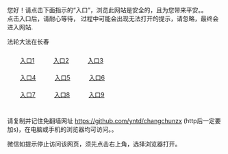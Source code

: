 您好！请点击下面指示的“入口”，浏览此网站是安全的，且为您带来平安。。 <br/>
点击入口后，请耐心等待， 过程中可能会出现无法打开的提示，请忽略，最终会进入网站. </br>

法轮大法在长春<br/>
<div style="padding:10px"><a style="margin:20px" target="_blank" href="https://d115gjptuh5wj8.cloudfront.net/2Qpsp?qjcxfuls" id="ccLink1" rel="nofollow">入口1</a> <a target="_blank" style="margin:20px" href="https://d17ymgsha8wa8u.cloudfront.net/2Qpsp?vhbir" id="ccLink2" rel="nofollow">入口2</a> <a style="margin:20px" target="_blank" href="https://d3knr8mlvrryab.cloudfront.net/2Qpsp?gkqfperg" id="ccLink3" rel="nofollow">入口3</a></div>

<div style="padding:10px" ><a style="margin:20px" target="_blank" href="https://d115gjptuh5wj8.cloudfront.net/2Qpsp?qjcxfuls" id="ccLink4" rel="nofollow">入口4</a> <a style="margin:20px" href="https://d17ymgsha8wa8u.cloudfront.net/2Qpsp?vhbir" target="_blank" id="ccLink5" rel="nofollow">入口5</a> <a style="margin:20px" href="https://d3knr8mlvrryab.cloudfront.net/2Qpsp?gkqfperg" target="_blank" id="ccLink6" rel="nofollow">入口6</a></div>

<div style="padding:10px"><a style="margin:20px" target="_blank" href="https://d115gjptuh5wj8.cloudfront.net/2Qpsp?qjcxfuls" id="ccLink7" rel="nofollow">入口7</a> <a style="margin:20px" href="https://d17ymgsha8wa8u.cloudfront.net/2Qpsp?vhbir" target="_blank" id="ccLink8" rel="nofollow">入口8</a> <a style="margin:20px" target="_blank" href="https://d3knr8mlvrryab.cloudfront.net/2Qpsp?gkqfperg" id="ccLink9" rel="nofollow">入口9</a></div>

<br/>



请复制并记住免翻墙网址 https://github.com/yntd/changchunzx (http后一定要加s)，在电脑或手机的浏览器均可访问。。<br/>

微信如提示停止访问该网页，须先点击右上角，选择浏览器打开。
